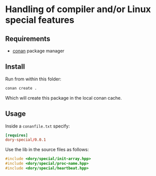 # Handling of compiler and/or Linux special features

## Requirements

- [conan](https://conan.io/) package manager

## Install

Run from within this folder:

```sh
conan create .
```

Which will create this package in the local conan cache.

## Usage

Inside a `conanfile.txt` specify:

```toml
[requires]
dory-special/0.0.1
```

Use the lib in the source files as follows:

```cpp
#include <dory/special/init-array.hpp>
#include <dory/special/proc-name.hpp>
#include <dory/special/heartbeat.hpp>
```

